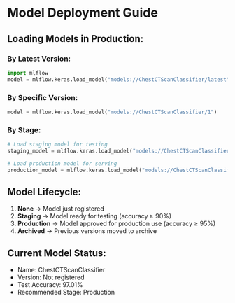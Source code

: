 
# Model Deployment Guide

## Loading Models in Production:

### By Latest Version:
```python
import mlflow
model = mlflow.keras.load_model("models://ChestCTScanClassifier/latest")
```

### By Specific Version:
```python
model = mlflow.keras.load_model("models://ChestCTScanClassifier/1")
```

### By Stage:
```python
# Load staging model for testing
staging_model = mlflow.keras.load_model("models://ChestCTScanClassifier/Staging")

# Load production model for serving
production_model = mlflow.keras.load_model("models://ChestCTScanClassifier/Production")
```

## Model Lifecycle:
1. **None** → Model just registered
2. **Staging** → Model ready for testing (accuracy ≥ 90%)
3. **Production** → Model approved for production use (accuracy ≥ 95%)
4. **Archived** → Previous versions moved to archive

## Current Model Status:
- Name: ChestCTScanClassifier
- Version: Not registered
- Test Accuracy: 97.01%
- Recommended Stage: Production
